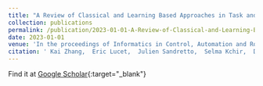 ```yaml
---
title: "A Review of Classical and Learning Based Approaches in Task and Motion Planning"
collection: publications
permalink: /publication/2023-01-01-A-Review-of-Classical-and-Learning-Based-Approaches-in-Task-and-Motion-Planning
date: 2023-01-01
venue: 'In the proceedings of Informatics in Control, Automation and Robotics'
citation: ' Kai Zhang,  Eric Lucet,  Julien Sandretto,  Selma Kchir,  David Filliat, &quot;A Review of Classical and Learning Based Approaches in Task and Motion Planning.&quot; In the proceedings of Informatics in Control, Automation and Robotics, 2023.'
---
```

Find it at [Google Scholar](https://scholar.google.com/scholar?q=A+Review+of+Classical+and+Learning+Based+Approaches+in+Task+and+Motion+Planning){:target="_blank"} 